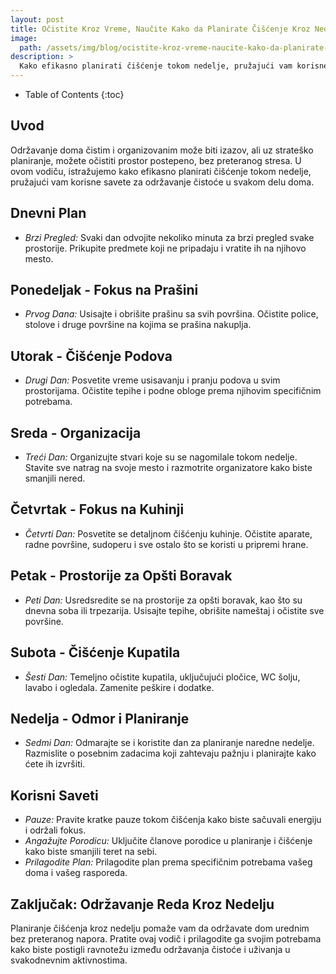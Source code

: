 ```yaml
---
layout: post
title: Očistite Kroz Vreme, Naučite Kako da Planirate Čišćenje Kroz Nedelju
image: 
  path: /assets/img/blog/ocistite-kroz-vreme-naucite-kako-da-planirate-ciscenje-kroz-nedelju_dubinsko_pranje_ba.png
description: >
  Kako efikasno planirati čišćenje tokom nedelje, pružajući vam korisne savete za održavanje čistoće u svakom delu doma.
---
```



- Table of Contents
{:toc}


## Uvod

Održavanje doma čistim i organizovanim može biti izazov, ali uz strateško planiranje, možete očistiti prostor postepeno, bez preteranog stresa. U ovom vodiču, istražujemo kako efikasno planirati čišćenje tokom nedelje, pružajući vam korisne savete za održavanje čistoće u svakom delu doma.


## Dnevni Plan

  - *Brzi Pregled:* Svaki dan odvojite nekoliko minuta za brzi pregled svake prostorije. Prikupite predmete koji ne pripadaju i vratite ih na njihovo mesto.


## Ponedeljak - Fokus na Prašini

  - *Prvog Dana:* Usisajte i obrišite prašinu sa svih površina. Očistite police, stolove i druge površine na kojima se prašina nakuplja.


## Utorak - Čišćenje Podova

  - *Drugi Dan:* Posvetite vreme usisavanju i pranju podova u svim prostorijama. Očistite tepihe i podne obloge prema njihovim specifičnim potrebama.


## Sreda - Organizacija

  - *Treći Dan:* Organizujte stvari koje su se nagomilale tokom nedelje. Stavite sve natrag na svoje mesto i razmotrite organizatore kako biste smanjili nered.


## Četvrtak - Fokus na Kuhinji

  - *Četvrti Dan:* Posvetite se detaljnom čišćenju kuhinje. Očistite aparate, radne površine, sudoperu i sve ostalo što se koristi u pripremi hrane.


## Petak - Prostorije za Opšti Boravak

  - *Peti Dan:* Usredsredite se na prostorije za opšti boravak, kao što su dnevna soba ili trpezarija. Usisajte tepihe, obrišite nameštaj i očistite sve površine.


## Subota - Čišćenje Kupatila

  - *Šesti Dan:* Temeljno očistite kupatila, uključujući pločice, WC šolju, lavabo i ogledala. Zamenite peškire i dodatke.


## Nedelja - Odmor i Planiranje

  - *Sedmi Dan:* Odmarajte se i koristite dan za planiranje naredne nedelje. Razmislite o posebnim zadacima koji zahtevaju pažnju i planirajte kako ćete ih izvršiti.


## Korisni Saveti

  - *Pauze:* Pravite kratke pauze tokom čišćenja kako biste sačuvali energiju i održali fokus.
  - *Angažujte Porodicu:* Uključite članove porodice u planiranje i čišćenje kako biste smanjili teret na sebi.
  - *Prilagodite Plan:* Prilagodite plan prema specifičnim potrebama vašeg doma i vašeg rasporeda.


## Zaključak: Održavanje Reda Kroz Nedelju

Planiranje čišćenja kroz nedelju pomaže vam da održavate dom urednim bez preteranog napora. Pratite ovaj vodič i prilagodite ga svojim potrebama kako biste postigli ravnotežu između održavanja čistoće i uživanja u svakodnevnim aktivnostima.